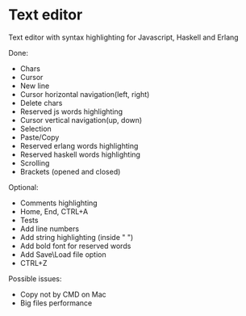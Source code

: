 # Text editor

Text editor with syntax highlighting for Javascript, Haskell and Erlang

Done:

* Chars
* Cursor
* New line
* Cursor horizontal navigation(left, right)
* Delete chars
* Reserved js words highlighting
* Cursor vertical navigation(up, down)
* Selection
* Paste/Copy
* Reserved erlang words highlighting
* Reserved haskell words highlighting
* Scrolling
* Brackets (opened and closed)

Optional:

* Comments highlighting
* Home, End, CTRL+A
* Tests
* Add line numbers
* Add string highlighting (inside " ")
* Add bold font for reserved words
* Add Save\Load file option
* CTRL+Z

Possible issues:

* Copy not by CMD on Mac
* Big files performance


